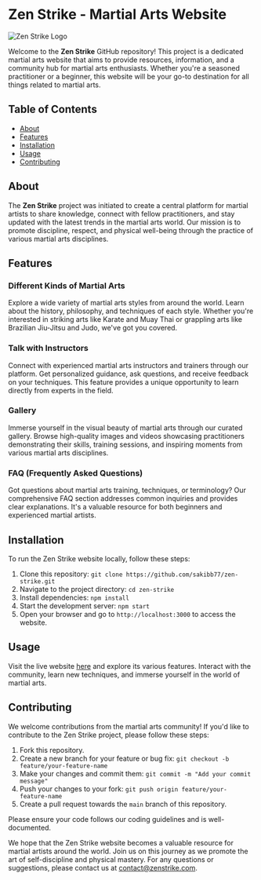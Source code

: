 # Zen Strike - Martial Arts Website

![Zen Strike Logo](logo.png) <!-- Replace with your project's logo -->

Welcome to the **Zen Strike** GitHub repository! This project is a dedicated martial arts website that aims to provide resources, information, and a community hub for martial arts enthusiasts. Whether you're a seasoned practitioner or a beginner, this website will be your go-to destination for all things related to martial arts.

## Table of Contents

- [About](#about)
- [Features](#features)
- [Installation](#installation)
- [Usage](#usage)
- [Contributing](#contributing)

## About

The **Zen Strike** project was initiated to create a central platform for martial artists to share knowledge, connect with fellow practitioners, and stay updated with the latest trends in the martial arts world. Our mission is to promote discipline, respect, and physical well-being through the practice of various martial arts disciplines.

## Features

### Different Kinds of Martial Arts

Explore a wide variety of martial arts styles from around the world. Learn about the history, philosophy, and techniques of each style. Whether you're interested in striking arts like Karate and Muay Thai or grappling arts like Brazilian Jiu-Jitsu and Judo, we've got you covered.

### Talk with Instructors

Connect with experienced martial arts instructors and trainers through our platform. Get personalized guidance, ask questions, and receive feedback on your techniques. This feature provides a unique opportunity to learn directly from experts in the field.

### Gallery

Immerse yourself in the visual beauty of martial arts through our curated gallery. Browse high-quality images and videos showcasing practitioners demonstrating their skills, training sessions, and inspiring moments from various martial arts disciplines.

### FAQ (Frequently Asked Questions)

Got questions about martial arts training, techniques, or terminology? Our comprehensive FAQ section addresses common inquiries and provides clear explanations. It's a valuable resource for both beginners and experienced martial artists.

## Installation

To run the Zen Strike website locally, follow these steps:

1. Clone this repository: `git clone https://github.com/sakibb77/zen-strike.git`
2. Navigate to the project directory: `cd zen-strike`
3. Install dependencies: `npm install`
4. Start the development server: `npm start`
5. Open your browser and go to `http://localhost:3000` to access the website.

## Usage

Visit the live website [here](https://zen-strike-sb.vercel.app/) and explore its various features. Interact with the community, learn new techniques, and immerse yourself in the world of martial arts.

## Contributing

We welcome contributions from the martial arts community! If you'd like to contribute to the Zen Strike project, please follow these steps:

1. Fork this repository.
2. Create a new branch for your feature or bug fix: `git checkout -b feature/your-feature-name`
3. Make your changes and commit them: `git commit -m "Add your commit message"`
4. Push your changes to your fork: `git push origin feature/your-feature-name`
5. Create a pull request towards the `main` branch of this repository.

Please ensure your code follows our coding guidelines and is well-documented.


We hope that the Zen Strike website becomes a valuable resource for martial artists around the world. Join us on this journey as we promote the art of self-discipline and physical mastery. For any questions or suggestions, please contact us at [contact@zenstrike.com](mailto:contact@zenstrike.com).
